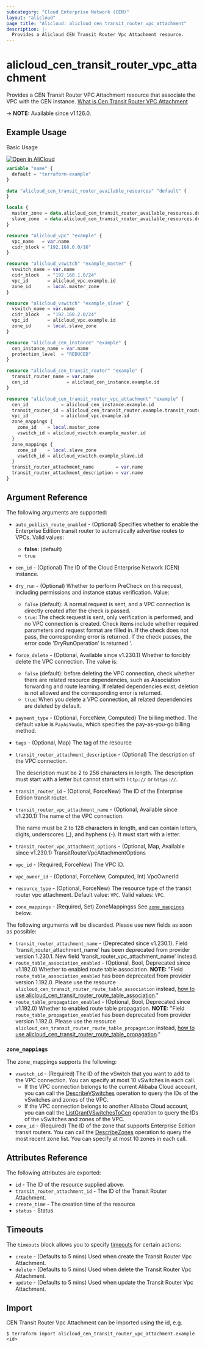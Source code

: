 ```yaml
---
subcategory: "Cloud Enterprise Network (CEN)"
layout: "alicloud"
page_title: "Alicloud: alicloud_cen_transit_router_vpc_attachment"
description: |-
  Provides a Alicloud CEN Transit Router Vpc Attachment resource.
---
```


# alicloud_cen_transit_router_vpc_attachment

Provides a CEN Transit Router VPC Attachment resource that associate the VPC with the CEN instance. [What is Cen Transit Router VPC Attachment](https://www.alibabacloud.com/help/en/cen/developer-reference/api-cbn-2017-09-12-createtransitroutervpcattachment)

-> **NOTE:** Available since v1.126.0.

## Example Usage

Basic Usage

<div style="display: block;margin-bottom: 40px;"><div class="oics-button" style="float: right;position: absolute;margin-bottom: 10px;">
  <a href="https://api.aliyun.com/api-tools/terraform?resource=alicloud_cen_transit_router_vpc_attachment&exampleId=509f440a-f327-0f3f-84dd-e67b0264a3307907872b&activeTab=example&spm=docs.r.cen_transit_router_vpc_attachment.0.509f440af3&intl_lang=EN_US" target="_blank">
    <img alt="Open in AliCloud" src="https://img.alicdn.com/imgextra/i1/O1CN01hjjqXv1uYUlY56FyX_!!6000000006049-55-tps-254-36.svg" style="max-height: 44px; max-width: 100%;">
  </a>
</div></div>

```terraform
variable "name" {
  default = "terraform-example"
}

data "alicloud_cen_transit_router_available_resources" "default" {
}

locals {
  master_zone = data.alicloud_cen_transit_router_available_resources.default.resources[0].master_zones[0]
  slave_zone  = data.alicloud_cen_transit_router_available_resources.default.resources[0].slave_zones[1]
}

resource "alicloud_vpc" "example" {
  vpc_name   = var.name
  cidr_block = "192.168.0.0/16"
}

resource "alicloud_vswitch" "example_master" {
  vswitch_name = var.name
  cidr_block   = "192.168.1.0/24"
  vpc_id       = alicloud_vpc.example.id
  zone_id      = local.master_zone
}

resource "alicloud_vswitch" "example_slave" {
  vswitch_name = var.name
  cidr_block   = "192.168.2.0/24"
  vpc_id       = alicloud_vpc.example.id
  zone_id      = local.slave_zone
}

resource "alicloud_cen_instance" "example" {
  cen_instance_name = var.name
  protection_level  = "REDUCED"
}

resource "alicloud_cen_transit_router" "example" {
  transit_router_name = var.name
  cen_id              = alicloud_cen_instance.example.id
}

resource "alicloud_cen_transit_router_vpc_attachment" "example" {
  cen_id            = alicloud_cen_instance.example.id
  transit_router_id = alicloud_cen_transit_router.example.transit_router_id
  vpc_id            = alicloud_vpc.example.id
  zone_mappings {
    zone_id    = local.master_zone
    vswitch_id = alicloud_vswitch.example_master.id
  }
  zone_mappings {
    zone_id    = local.slave_zone
    vswitch_id = alicloud_vswitch.example_slave.id
  }
  transit_router_attachment_name        = var.name
  transit_router_attachment_description = var.name
}
```

## Argument Reference

The following arguments are supported:
* `auto_publish_route_enabled` - (Optional) Specifies whether to enable the Enterprise Edition transit router to automatically advertise routes to VPCs. Valid values:
  - **false:** (default)
  - `true`

* `cen_id` - (Optional) The ID of the Cloud Enterprise Network (CEN) instance.

* `dry_run` - (Optional) Whether to perform PreCheck on this request, including permissions and instance status verification. Value:
  - `false` (default): A normal request is sent, and a VPC connection is directly created after the check is passed.
  - `true`: The check request is sent, only verification is performed, and no VPC connection is created. Check items include whether required parameters and request format are filled in. If the check does not pass, the corresponding error is returned. If the check passes, the error code 'DryRunOperation' is returned '.
* `force_delete` - (Optional, Available since v1.230.1) Whether to forcibly delete the VPC connection. The value is:
  - `false` (default): before deleting the VPC connection, check whether there are related resource dependencies, such as Association forwarding and route learning. If related dependencies exist, deletion is not allowed and the corresponding error is returned.
  - `true`: When you delete a VPC connection, all related dependencies are deleted by default.
* `payment_type` - (Optional, ForceNew, Computed) The billing method. The default value is `PayAsYouGo`, which specifies the pay-as-you-go billing method.

* `tags` - (Optional, Map) The tag of the resource
* `transit_router_attachment_description` - (Optional) The description of the VPC connection.

  The description must be 2 to 256 characters in length. The description must start with a letter but cannot start with `http://` or `https://`.

* `transit_router_id` - (Optional, ForceNew) The ID of the Enterprise Edition transit router.

* `transit_router_vpc_attachment_name` - (Optional, Available since v1.230.1) The name of the VPC connection.

  The name must be 2 to 128 characters in length, and can contain letters, digits, underscores (\_), and hyphens (-). It must start with a letter.

* `transit_router_vpc_attachment_options` - (Optional, Map, Available since v1.230.1) TransitRouterVpcAttachmentOptions
* `vpc_id` - (Required, ForceNew) The VPC ID.

* `vpc_owner_id` - (Optional, ForceNew, Computed, Int) VpcOwnerId
* `resource_type` - (Optional, ForceNew) The resource type of the transit router vpc attachment. Default value: `VPC`. Valid values: `VPC`.
* `zone_mappings` - (Required, Set) ZoneMappingss See [`zone_mappings`](#zone_mappings) below.

The following arguments will be discarded. Please use new fields as soon as possible:
* `transit_router_attachment_name` - (Deprecated since v1.230.1). Field 'transit_router_attachment_name' has been deprecated from provider version 1.230.1. New field 'transit_router_vpc_attachment_name' instead.
* `route_table_association_enabled` - (Optional, Bool, Deprecated since v1.192.0) Whether to enabled route table association. **NOTE:** "Field `route_table_association_enabled` has been deprecated from provider version 1.192.0. Please use the resource `alicloud_cen_transit_router_route_table_association` instead, [how to use alicloud_cen_transit_router_route_table_association](https://registry.terraform.io/providers/aliyun/alicloud/latest/docs/resources/cen_transit_router_route_table_association)."
* `route_table_propagation_enabled` - (Optional, Bool, Deprecated since v1.192.0) Whether to enabled route table propagation. **NOTE:** "Field `route_table_propagation_enabled` has been deprecated from provider version 1.192.0. Please use the resource `alicloud_cen_transit_router_route_table_propagation` instead, [how to use alicloud_cen_transit_router_route_table_propagation](https://registry.terraform.io/providers/aliyun/alicloud/latest/docs/resources/cen_transit_router_route_table_propagation)."

### `zone_mappings`

The zone_mappings supports the following:
* `vswitch_id` - (Required) The ID of the vSwitch that you want to add to the VPC connection.  You can specify at most 10 vSwitches in each call.
  - If the VPC connection belongs to the current Alibaba Cloud account, you can call the [DescribeVSwitches](https://www.alibabacloud.com/help/en/doc-detail/35748.html) operation to query the IDs of the vSwitches and zones of the VPC.
  - If the VPC connection belongs to another Alibaba Cloud account, you can call the [ListGrantVSwitchesToCen](https://www.alibabacloud.com/help/en/doc-detail/427599.html) operation to query the IDs of the vSwitches and zones of the VPC.
* `zone_id` - (Required) The ID of the zone that supports Enterprise Edition transit routers.  You can call the [DescribeZones](https://www.alibabacloud.com/help/en/doc-detail/36064.html) operation to query the most recent zone list.  You can specify at most 10 zones in each call.

## Attributes Reference

The following attributes are exported:
* `id` - The ID of the resource supplied above.
* `transit_router_attachment_id` - The ID of the Transit Router Attachment.
* `create_time` - The creation time of the resource
* `status` - Status

## Timeouts

The `timeouts` block allows you to specify [timeouts](https://www.terraform.io/docs/configuration-0-11/resources.html#timeouts) for certain actions:
* `create` - (Defaults to 5 mins) Used when create the Transit Router Vpc Attachment.
* `delete` - (Defaults to 5 mins) Used when delete the Transit Router Vpc Attachment.
* `update` - (Defaults to 5 mins) Used when update the Transit Router Vpc Attachment.

## Import

CEN Transit Router Vpc Attachment can be imported using the id, e.g.

```shell
$ terraform import alicloud_cen_transit_router_vpc_attachment.example <id>
```